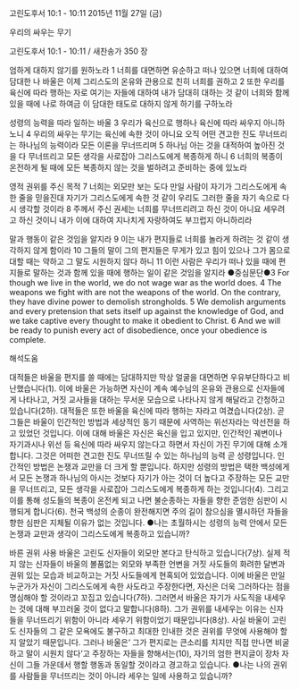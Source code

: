 고린도후서 10:1 - 10:11 
2015년 11월 27일 (금)

우리의 싸우는 무기



고린도후서 10:1 - 10:11 / 새찬송가 350 장


엄하게 대하지 않기를 원하노라
1 너희를 대면하면 유순하고 떠나 있으면 너희에 대하여 담대한 나 바울은 이제 그리스도의 온유와 관용으로 친히 너희를 권하고 2 또한 우리를 육신에 따라 행하는 자로 여기는 자들에 대하여 내가 담대히 대하는 것 같이 너희와 함께 있을 때에 나로 하여금 이 담대한 태도로 대하지 않게 하기를 구하노라 

성령의 능력을 따라 일하는 바울
3 우리가 육신으로 행하나 육신에 따라 싸우지 아니하노니 4 우리의 싸우는 무기는 육신에 속한 것이 아니요 오직 어떤 견고한 진도 무너뜨리는 하나님의 능력이라 모든 이론을 무너뜨리며 5 하나님 아는 것을 대적하여 높아진 것을 다 무너뜨리고 모든 생각을 사로잡아 그리스도에게 복종하게 하니 6 너희의 복종이 온전하게 될 때에 모든 복종하지 않는 것을 벌하려고 준비하는 중에 있노라 

영적 권위를 주신 목적
7 너희는 외모만 보는 도다 만일 사람이 자기가 그리스도에게 속한 줄을 믿을진대 자기가 그리스도에게 속한 것 같이 우리도 그러한 줄을 자기 속으로 다시 생각할 것이라 8 주께서 주신 권세는 너희를 무너뜨리려고 하신 것이 아니요 세우려고 하신 것이니 내가 이에 대하여 지나치게 자랑하여도 부끄럽지 아니하리라 

말과 행동이 같은 것임을 알지라 
9 이는 내가 편지들로 너희를 놀라게 하려는 것 같이 생각하지 않게 함이라 10 그들의 말이 그의 편지들은 무게가 있고 힘이 있으나 그가 몸으로 대할 때는 약하고 그 말도 시원하지 않다 하니 11 이런 사람은 우리가 떠나 있을 때에 편지들로 말하는 것과 함께 있을 때에 행하는 일이 같은 것임을 알지라
●중심문단●3 For though we live in the world, we do not wage war as the world does. 4 The weapons we fight with are not the weapons of the world. On the contrary, they have divine power to demolish strongholds. 5 We demolish arguments and every pretension that sets itself up against the knowledge of God, and we take captive every thought to make it obedient to Christ. 6 And we will be ready to punish every act of disobedience, once your obedience is complete.

해석도움





대적들은 바울을 편지를 쓸 때에는 담대하지만 막상 얼굴을 대면하면 우유부단하다고 비난했습니다(1). 이에 바울은 가능하면 자신이 계속 예수님의 온유와 관용으로 신자들에게 나타나고, 거짓 교사들을 대하는 무서운 모습으로 나타나지 않게 해달라고 간청하고 있습니다(2하). 대적들은 또한 바울을 육신에 따라 행하는 자라고 여겼습니다(2상). 곧 그들은 바울이 인간적인 방법과 세상적인 동기 때문에 사역하는 위선자라는 악선전을 하고 있었던 것입니다. 이에 대해 바울은 자신은 육신을 입고 있지만, 인간적인 궤변이나 자기과시나 위선 등 육신에 따라 싸우지 않는다고 하면서 자신이 가진 무기에 대해 소개합니다. 그것은 어떠한 견고한 진도 무너뜨릴 수 있는 하나님의 능력 곧 성령입니다. 인간적인 방법은 논쟁과 교만을 더 크게 할 뿐입니다. 하지만 성령의 방법은 택한 백성에게서 모든 논쟁과 하나님의 아시는 것보다 자기가 아는 것이 더 높다고 주장하는 모든 교만을 무너뜨리고, 모든 생각을 사로잡아 그리스도에게 복종하게 하는 것입니다(4). 그리고 이를 통해 성도들의 복종이 온전케 되고 나면 불순종하는 자들을 향한 준엄한 심판이 시행되게 합니다(6). 천국 백성의 순종이 완전해지면 주의 길이 참으심을 멸시하던 자들을 향한 심판은 지체될 이유가 없는 것입니다.
●나는 초월하시는 성령의 능력 안에서 모든 논쟁과 교만과 생각이 그리스도에게 복종하고 있습니까?

바른 권위 사용 
바울은 고린도 신자들이 외모만 본다고 탄식하고 있습니다(7상). 실제 적지 않는 신자들이 바울의 볼품없는 외모와 부족한 언변을 거짓 사도들의 화려한 달변과 권위 있는 모습과 비교하고는 거짓 사도들에게 현혹되어 있었습니다. 이에 바울은 만일 누군가가 자신이 그리스도에게 속한 사도라고 주장한다면, 자신은 더욱 그러하다는 점을 명심해야 할 것이라고 꼬집고 있습니다(7하). 그러면서 바울은 자기가 사도직을 내세우는 것에 대해 부끄러울 것이 없다고 말합니다(8하). 그가 권위를 내세우는 이유는 신자들을 무너뜨리기 위함이 아니라 세우기 위함이었기 때문입니다(8상). 사실 바울이 고린도 신자들의 그 같은 모욕에도 불구하고 최대한 인내한 것은 권위를 무엇에 사용해야 할지 알았기 때문입니다. 그러나 바울은‘ 그가 편지로는 큰소리를 치지만 직접 만나면 비굴하고 말이 시원치 않다’고 주장하는 자들을 향해서는(10), 자기의 엄한 편지글이 장차 자신이 그들 가운데서 행할 행동과 동일할 것이라고 경고하고 있습니다. 
●나는 나의 권위를 사람들을 무너뜨리는 것이 아니라 세우는 일에 사용하고 있습니까?